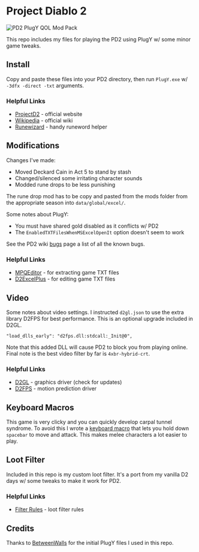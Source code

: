 # Project Diablo 2

![PD2 PlugY QOL Mod Pack](https://i.imgur.com/JgWjLrw.jpeg)

This repo includes my files for playing the PD2 using PlugY w/ some minor game tweaks.

## Install

Copy and paste these files into your PD2 directory, then run ``PlugY.exe`` w/ ``-3dfx -direct -txt`` arguments.

### Helpful Links

- [ProjectD2](https://www.projectdiablo2.com/) - official website
- [Wikipedia](https://projectdiablo2.miraheze.org/wiki) - official wiki
- [Runewizard](https://kvothed2.github.io/pd2-runewizard/) - handy runeword helper

## Modifications

Changes I've made:

- Moved Deckard Cain in Act 5 to stand by stash
- Changed/silenced some irritating character sounds
- Modded rune drops to be less punishing

The rune drop mod has to be copy and pasted from the mods folder from the appropriate season into ``data/global/excel/``.

Some notes about PlugY:

- You must have shared gold disabled as it conflicts w/ PD2
- The ``EnabledTXTFilesWhenMSExcelOpenIt`` option doesn't seem to work

See the PD2 wiki [bugs](https://projectdiablo2.miraheze.org/wiki/Bugs) page a list of all the known bugs.

### Helpful Links

- [MPQEditor](http://www.zezula.net/en/mpq/download.html) - for extracting game TXT files
- [D2ExcelPlus](https://github.com/Cjreek/D2ExcelPlus) - for editing game TXT files

## Video

Some notes about video settings.  I instructed ``d2gl.json`` to use the extra library D2FPS for best performance.  This is an optional upgrade included in D2GL.

```
"load_dlls_early": "d2fps.dll:stdcall:_Init@0",
```

Note that this added DLL will cause PD2 to block you from playing online. Final note is the best video filter by far is ``4xbr-hybrid-crt``.

### Helpful Links

- [D2GL](https://github.com/bayaraa/d2gl/releases/) - graphics driver (check for updates)
- [D2FPS](https://github.com/Jarcho/d2-rs/releases) - motion prediction driver

## Keyboard Macros

This game is very clicky and you can quickly develop carpal tunnel syndrome.  To avoid this I wrote a [keyboard macro](https://github.com/whipowill/ahk-autoattack) that lets you hold down ``spacebar`` to move and attack.  This makes melee characters a lot easier to play.

## Loot Filter

Included in this repo is my custom loot filter.  It's a port from my vanilla D2 days w/ some tweaks to make it work for PD2.

### Helpful Links

- [Filter Rules](https://projectdiablo2.miraheze.org/wiki/Item_Filtering) - loot filter rules

## Credits

Thanks to [BetweenWalls](https://github.com/BetweenWalls/PD2-PlugY) for the initial PlugY files I used in this repo.